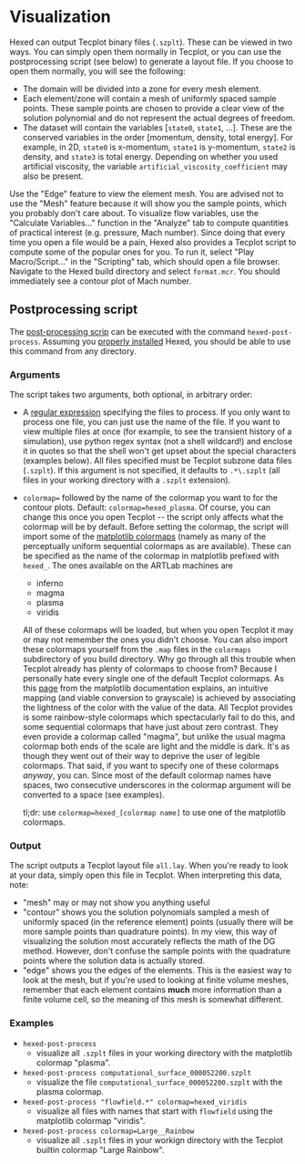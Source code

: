 # Visualization
Hexed can output Tecplot binary files (`.szplt`). These can be viewed in two ways.
You can simply open them normally in Tecplot, or you can use the postprocessing script (see below) to generate a layout file.
If you choose to open them normally, you will see the following:
- The domain will be divided into a zone for every mesh element.
- Each element/zone will contain a mesh of uniformly spaced sample points.
  These sample points are chosen to provide a clear view of the solution polynomial and do not represent the actual degrees of freedom.
- The dataset will contain the variables [`state0`, `state1`, ...].
  These are the conserved variables in the order [momentum, density, total energy].
  For example, in 2D, `state0` is x-momentum, `state1` is y-momentum, `state2` is density, and `state3` is total energy.
  Depending on whether you used artificial viscosity, the variable `artificial_viscosity_coefficient` may also be present.

Use the "Edge" feature to view the element mesh.
You are advised not to use the "Mesh" feature because it will show you the sample points, which you probably don't care about.
To visualize flow variables, use the "Calculate Variables..." function in the "Analyze" tab to compute quantities of practical interest (e.g. pressure, Mach number).
Since doing that every time you open a file would be a pain, Hexed also provides a Tecplot script to compute some of the popular ones for you.
To run it, select "Play Macro/Script..." in the "Scripting" tab, which should open a file browser.
Navigate to the Hexed build directory and select `format.mcr`.
You should immediately see a contour plot of Mach number.

## Postprocessing script
The [post-processing scrip](https://github.gatech.edu/ARTLab/hexed/blob/master/script/hexed-wrapped-post-process.in)
can be executed with the command `hexed-post-process`.
Assuming you [properly installed](https://github.gatech.edu/ARTLab/hexed/blob/master/doc/install.md) Hexed,
you should be able to use this command from any directory.

### Arguments
The script takes two arguments, both optional, in arbitrary order:
- A [regular expression](https://docs.python.org/3/library/re.html#regular-expression-syntax) specifying the files to process.
  If you only want to process one file, you can just use the name of the file.
  If you want to view multiple files at once (for example, to see the transient history of a simulation),
  use python regex syntax (not a shell wildcard!) and enclose it in quotes so that the shell won't get upset about the special characters (examples below).
  All files specified must be Tecplot subzone data files (`.szplt`).
  If this argument is not specified, it defaults to `.*\.szplt` (all files in your working directory with a `.szplt` extension).
- `colormap=` followed by the name of the colormap you want to for the contour plots.
  Default: `colormap=hexed_plasma`.
  Of course, you can change this once you open Tecplot -- the script only affects what the colormap will be by default.
  Before setting the colormap, the script will import some of the
  [matplotlib colormaps](https://matplotlib.org/stable/gallery/color/colormap_reference.html)
  (namely as many of the perceptually uniform sequential colormaps as are available).
  These can be specified as the name of the colormap in matplotlib prefixed with `hexed_`.
  The ones available on the ARTLab machines are
  - inferno
  - magma
  - plasma
  - viridis

  All of these colormaps will be loaded, but when you open Tecplot it may or may not remember the ones you didn't choose.
  You can also import these colormaps yourself from the `.map` files in the `colormaps` subdirectory of you build directory.
  Why go through all this trouble when Tecplot already has plenty of colormaps to choose from?
  Because I personally hate every single one of the default Tecplot colormaps.
  As this [page](https://matplotlib.org/stable/tutorials/colors/colormaps.html) from the matplotlib documentation explains,
  an intuitive mapping (and viable conversion to grayscale) is achieved by associating the lightness of the color with the value of the data.
  All Tecplot provides is some rainbow-style colormaps which spectacularly fail to do this,
  and some sequential colormaps that have just about zero contrast.
  They even provide a colormap called "magma", but unlike the usual magma colormap both ends of the scale are light and the middle is dark.
  It's as though they went out of their way to deprive the user of legible colormaps.
  That said, if you want to specify one of these colormaps *anyway*, you can.
  Since most of the default colormap names have spaces, two consecutive underscores in the colormap argument will be converted to a space (see examples).
  
  tl;dr: use `colormap=hexed_[colormap name]` to use one of the matplotlib colormaps.
  
### Output
The script outputs a Tecplot layout file `all.lay`.
When you're ready to look at your data, simply open this file in Tecplot.
When interpreting this data, note:
- "mesh" may or may not show you anything useful
- "contour" shows you the solution polynomials sampled a mesh of uniformly spaced (in the reference element) points
  (usually there will be more sample points than quadrature points).
  In my view, this way of visualizing the solution most accurately reflects the math of the DG method.
  However, don't confuse the sample points with the quadrature points where the solution data is actually stored.
- "edge" shows you the edges of the elements.
  This is the easiest way to look at the mesh, but if you're used to looking at finite volume meshes,
  remember that each element contains **much** more information than a finite volume cell, so the meaning of this mesh is somewhat different.
  
### Examples
- `hexed-post-process`
  - visualize all `.szplt` files in your working directory with the matplotlib colormap "plasma".
- `hexed-post-process computational_surface_000052200.szplt`
  - visualize the file `computational_surface_000052200.szplt` with the plasma colormap.
- `hexed-post-process "flowfield.*" colormap=hexed_viridis`
  - visualize all files with names that start with `flowfield` using the matplotlib colormap "viridis".
- `hexed-post-process colormap=Large__Rainbow`
  - visualize all `.szplt` files in your workign directory with the Tecplot builtin colormap "Large Rainbow".
